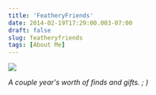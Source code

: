 ```yaml
---
title: 'FeatheryFriends'
date: 2014-02-19T17:29:00.003-07:00
draft: false
slug: featheryfriends
tags: [About Me]
---
```


![](/images/blog/legacy/DSC05170+(Large).JPG)

  

_A couple year's worth of finds and gifts. ; )_